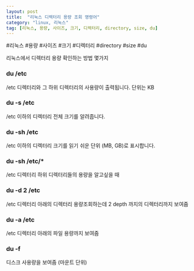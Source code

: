 ```yaml
---   
layout: post     
title:  "리눅스 디렉터리 용량 조회 명령어"     
category: "linux, 리눅스"   
tag: [리눅스, 용량, 사이즈, 크기, 디렉터리, directory, size, du]   
---     
```

   
   
#리눅스 #용량 #사이즈 #크기 #디렉터리 #directory #size #du    
   
리눅스에서 디렉터리 용량 확인하는 방법 몇가지   
   
### du /etc   
   
/etc 디렉터리와 그 하위 디렉터리의 사용량이 출력됩니다. 단위는 KB      
      
      
### du -s /etc      
      
/etc 이하의 디렉터리 전체 크기를 알려줍니다.    
   
### du -sh /etc   
   
/etc 이하의 디렉터리 크기를 읽기 쉬운 단위 (MB, GB)로 표시합니다.    
   
### du -sh /etc/*   
   
/etc 디렉터리 하위 디렉터리들의 용량을 알고싶을 때   
   
### du -d 2 /etc   
   
/etc 디렉터리 아래의 디렉터리 용량조회하는데 2 depth 까지의 디렉터리까지 보여줌   
   
### du -a /etc   
   
/etc 디렉터리 아래의 파일 용량까지 보여줌   
   
### du -f   
   
디스크 사용량을 보여줌 (마운트 단위)   
